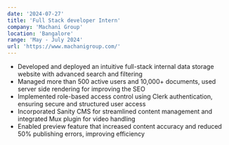 ```yaml
---
date: '2024-07-27'
title: 'Full Stack developer Intern'
company: 'Machani Group'
location: 'Bangalore'
range: 'May - July 2024'
url: 'https://www.machanigroup.com/'
---
```


- Developed and deployed an intuitive full-stack internal data storage website with advanced search and filtering
- Managed more than 500 active users and 10,000+ documents, used server side rendering for improving the SEO
- Implemented role-based access control using Clerk authentication, ensuring secure and structured user access
- Incorporated Sanity CMS for streamlined content management and integrated Mux plugin for video handling
- Enabled preview feature that increased content accuracy and reduced 50% publishing errors, improving efficiency
